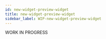 ```yaml
---
id: new-widget-preview-widget
title: new-widget-preview-widget
sidebar_label: WIP-new-widget-preview-widget
---
```



WORK IN PROGRESS
        